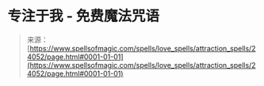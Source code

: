 <!--yml

category: 未分类

date: 2024-06-12 19:09:40

-->

# 专注于我 - 免费魔法咒语

> 来源：[https://www.spellsofmagic.com/spells/love_spells/attraction_spells/24052/page.html#0001-01-01](https://www.spellsofmagic.com/spells/love_spells/attraction_spells/24052/page.html#0001-01-01)
